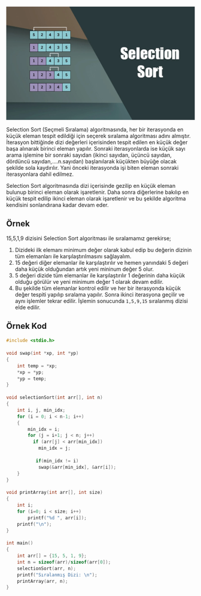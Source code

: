 ![Selection Sort](../assets/selection_sort1.png)

Selection Sort (Seçmeli Sıralama) algoritmasında, her bir iterasyonda en küçük eleman tespit edildiği için seçerek sıralama algoritması adını almıştır. İterasyon bittiğinde dizi değerleri içerisinden tespit edilen en küçük değer başa alınarak birinci eleman yapılır. Sonraki iterasyonlarda ise küçük sayı arama işlemine bir sonraki sayıdan (ikinci sayıdan, üçüncü sayıdan, dördüncü sayıdan,….n.sayıdan) başlanılarak küçükten büyüğe olacak şekilde sola kaydırılır. Yani önceki iterasyonda işi biten eleman sonraki iterasyonlara dahil edilmez.

Selection Sort algoritmasında dizi içerisinde gezilip en küçük eleman bulunup birinci eleman olarak işaretlenir. Daha sonra diğerlerine bakılıp en küçük tespit edilip ikinci eleman olarak işaretlenir ve bu şekilde algoritma kendisini sonlandırana kadar devam eder.

## Örnek
15,5,1,9 dizisini Selection Sort algoritması ile sıralamamız gerekirse;

1. Dizideki ilk elemanı minimum değer olarak kabul edip bu değerin dizinin tüm elemanları ile karşılaştırılmasını sağlayalım.
2. 15 değeri diğer elemanlar ile karşılaştırılır ve hemen yanındaki 5 değeri daha küçük olduğundan artık yeni mininum değer 5 olur.
3. 5 değeri dizide tüm elemanlar ile karşılaştırılır 1 değerinin daha küçük olduğu görülür ve yeni minimum değer 1 olarak devam edilir.
4. Bu şekilde tüm elemanlar kontrol edilir ve her bir iterasyonda küçük değer tespiti yapılıp sıralama yapılır. Sonra ikinci iterasyona geçilir ve aynı işlemler tekrar edilir. İşlemin sonucunda `1,5,9,15` sıralanmış dizisi elde edilir.

## Örnek Kod
```c
#include <stdio.h>
  
void swap(int *xp, int *yp)
{
    int temp = *xp;
    *xp = *yp;
    *yp = temp;
}

void selectionSort(int arr[], int n)
{
    int i, j, min_idx;
    for (i = 0; i < n-1; i++)
    {
        min_idx = i;
        for (j = i+1; j < n; j++)
          if (arr[j] < arr[min_idx])
            min_idx = j;

           if(min_idx != i)
            swap(&arr[min_idx], &arr[i]);
    }
}

void printArray(int arr[], int size)
{
    int i;
    for (i=0; i < size; i++)
        printf("%d ", arr[i]);
    printf("\n");
}

int main()
{
    int arr[] = {15, 5, 1, 9};
    int n = sizeof(arr)/sizeof(arr[0]);
    selectionSort(arr, n);
    printf("Sıralanmış Dizi: \n");
    printArray(arr, n);
}
```
